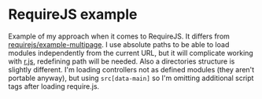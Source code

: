 # RequireJS example

Example of my approach when it comes to RequireJS. It differs from [requirejs/example-multipage](https://github.com/requirejs/example-multipage). I use absolute paths to be able to load modules independently from the current URL, but it will complicate working with [r.js](http://requirejs.org/docs/optimization.html), redefining path will be needed. Also a directories structure is slightly different. I'm loading controllers not as defined modules (they aren't portable anyway), but using `src[data-main]` so I'm omitting additional script tags after loading require.js.

